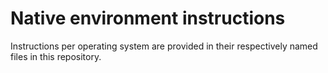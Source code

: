 
# Native environment instructions

Instructions per operating system are provided in their respectively named files in this repository.

